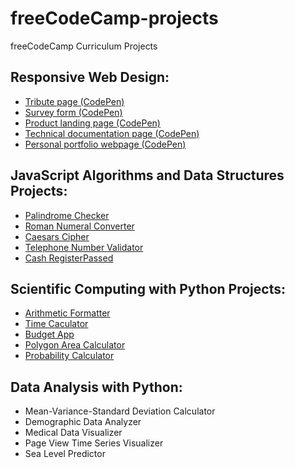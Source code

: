 # freeCodeCamp-projects
freeCodeCamp Curriculum Projects

## Responsive Web Design:
* [Tribute page (CodePen)](https://codepen.io/tuanna2815/full/WNbaRdz)
* [Survey form (CodePen)](https://codepen.io/tuanna2815/full/ZEYmdgV)
* [Product landing page (CodePen)](https://codepen.io/tuanna2815/full/zYxXLwo)
* [Technical documentation page (CodePen)](https://codepen.io/tuanna2815/full/yLNYdrb)
* [Personal portfolio webpage (CodePen)](https://codepen.io/tuanna2815/full/rNVeQWV)

## JavaScript Algorithms and Data Structures Projects:
* [Palindrome Checker](https://github.com/anhtuan85/freeCodeCamp-projects/blob/master/JavaScript-Algorithms-and-Data-Structures/Palindrome_Checker.js)
* [Roman Numeral Converter](https://github.com/anhtuan85/freeCodeCamp-projects/blob/master/JavaScript-Algorithms-and-Data-Structures/Roman_Numeral_Converter.js)
* [Caesars Cipher](https://github.com/anhtuan85/freeCodeCamp-projects/blob/master/JavaScript-Algorithms-and-Data-Structures/Caesars-Cipher.js)
* [Telephone Number Validator](https://github.com/anhtuan85/freeCodeCamp-projects/blob/master/JavaScript-Algorithms-and-Data-Structures/Telephone_Number_Validator.js)
* [Cash RegisterPassed](https://github.com/anhtuan85/freeCodeCamp-projects/blob/master/JavaScript-Algorithms-and-Data-Structures/Cash_Register.js)

## Scientific Computing with Python Projects:
* [Arithmetic Formatter](https://github.com/anhtuan85/freeCodeCamp-projects/tree/master/Scientific-Computing-with-Python/Arithmetic-Formatter)
* [Time Caculator](https://github.com/anhtuan85/freeCodeCamp-projects/tree/master/Scientific-Computing-with-Python/Time-Calculator)
* [Budget App](https://github.com/anhtuan85/freeCodeCamp-projects/tree/master/Scientific-Computing-with-Python/Budget-App)
* [Polygon Area Calculator](https://github.com/anhtuan85/freeCodeCamp-projects/tree/master/Scientific-Computing-with-Python/Polygon-Area-Calculator)
* [Probability Calculator](https://github.com/anhtuan85/freeCodeCamp-projects/tree/master/Scientific-Computing-with-Python/Probability-Calculator)

## Data Analysis with Python:
* Mean-Variance-Standard Deviation Calculator
* Demographic Data Analyzer
* Medical Data Visualizer
* Page View Time Series Visualizer
* Sea Level Predictor
